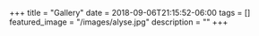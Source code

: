 +++
title =  "Gallery"
date = 2018-09-06T21:15:52-06:00
tags = []
featured_image = "/images/alyse.jpg"
description = ""
+++
